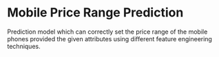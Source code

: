 # Mobile Price Range Prediction
Prediction model which can correctly set the price range of the mobile phones provided the given attributes using different feature engineering techniques.
